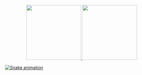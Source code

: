 

<div align="center">
  <a href="https://github.com/tabatasutili">
  <img height="180em" src="https://github-readme-stats.vercel.app/api?username=tabatasutili&show_icons=true&theme=dracula&include_all_commits=true&count_private=true"/>
  <img height="180em" src="https://github-readme-stats.vercel.app/api/top-langs/?username=tabatasutili&layout=compact&langs_count=7&theme=dracula"/>
</div>

<div> 
 
  ![Snake animation](https://github.com/tabatasutili/tabatasutili/blob/output/github-contribution-grid-snake.svg)
 
</div>


